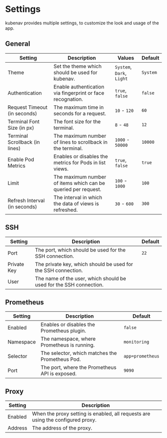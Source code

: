 # Settings

kubenav provides multiple settings, to customize the look and usage of the app.

## General

| Setting | Description | Values | Default |
| ------- | ----------- | ------ | ------- |
| Theme | Set the theme which should be used for kubenav. | `System`, `Dark`, `Light` | `System` |
| Authentication | Enable authentication via fingerprint or face recognation. | `true`, `false` | `false` |
| Request Timeout (in seconds) | The maximum time in seconds for a request. | `10` - `120` | `60` |
| Terminal Font Size (in px) | The font size for the terminal. | `8` - `48` | `12` |
| Terminal Scrollback (in lines) | The maximum number of lines to scrollback in the terminal. | `1000` - `50000` | `10000` |
| Enable Pod Metrics | Enables or disables the metrics for Pods in list views. | `true`, `false` | `true` |
| Limit | The maximum number of items which can be queried per request. | `100` - `1000` | `100`  |
| Refresh Interval (in seconds) | The interval in which the data of views is refreshed. | `30` - `600` | `300` |

## SSH

| Setting | Description | Default |
| ------- | ----------- | ------- |
| Port | The port, which should be used for the SSH connection. | `22` |
| Private Key | The private key, which should be used for the SSH connection. | |
| User | The name of the user, which should be used for the SSH connection. | |

## Prometheus

| Setting | Description | Default |
| ------- | ----------- | ------- |
| Enabled | Enables or disables the Prometheus plugin. | `false` |
| Namespace | The namespace, where Prometheus is running. | `monitoring` |
| Selector | The selector, which matches the Prometheus Pod. | `app=prometheus` |
| Port | The port, where the Prometheus API is exposed. | `9090` |

## Proxy

| Setting | Description |
| ------- | ----------- |
| Enabled | When the proxy setting is enabled, all requests are using the configured proxy. |
| Address | The address of the proxy. |
